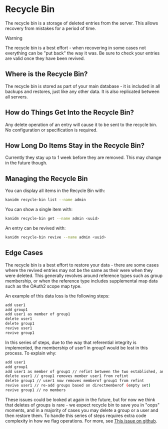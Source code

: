 # Recycle Bin

The recycle bin is a storage of deleted entries from the server. This allows recovery from mistakes
for a period of time.

> [!WARNING]
>
> The recycle bin is a best effort - when recovering in some cases not everything can be "put back"
> the way it was. Be sure to check your entries are valid once they have been revived.

## Where is the Recycle Bin?

The recycle bin is stored as part of your main database - it is included in all backups and
restores, just like any other data. It is also replicated between all servers.

## How do Things Get Into the Recycle Bin?

Any delete operation of an entry will cause it to be sent to the recycle bin. No configuration or
specification is required.

## How Long Do Items Stay in the Recycle Bin?

Currently they stay up to 1 week before they are removed. This may change in the future though.

## Managing the Recycle Bin

You can display all items in the Recycle Bin with:

```bash
kanidm recycle-bin list --name admin
```

You can show a single item with:

```bash
kanidm recycle-bin get --name admin <uuid>
```

An entry can be revived with:

```bash
kanidm recycle-bin revive --name admin <uuid>
```

## Edge Cases

The recycle bin is a best effort to restore your data - there are some cases where the revived
entries may not be the same as their were when they were deleted. This generally revolves around
reference types such as group membership, or when the reference type includes supplemental map data
such as the OAuth2 scope map type.

An example of this data loss is the following steps:

```bash
add user1
add group1
add user1 as member of group1
delete user1
delete group1
revive user1
revive group1
```

In this series of steps, due to the way that referential integrity is implemented, the membership of
user1 in group1 would be lost in this process. To explain why:

```bash
add user1
add group1
add user1 as member of group1 // refint between the two established, and memberof added
delete user1 // group1 removes member user1 from refint
delete group1 // user1 now removes memberof group1 from refint
revive user1 // re-add groups based on directmemberof (empty set)
revive group1 // no members
```

These issues could be looked at again in the future, but for now we think that deletes of groups is
rare - we expect recycle bin to save you in "oops" moments, and in a majority of cases you may
delete a group or a user and then restore them. To handle this series of steps requires extra code
complexity in how we flag operations. For more, see
[This issue on github](https://github.com/kanidm/kanidm/issues/177).
